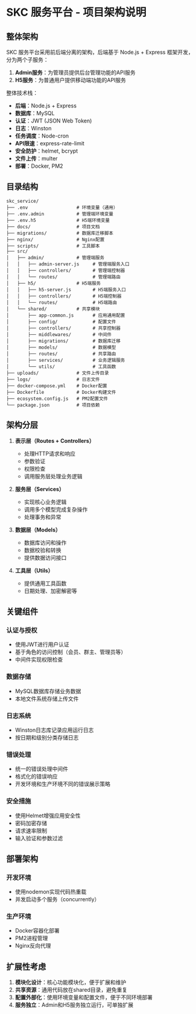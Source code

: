 # SKC 服务平台 - 项目架构说明

## 整体架构

SKC 服务平台采用前后端分离的架构，后端基于 Node.js + Express 框架开发，分为两个子服务：

1. **Admin服务**：为管理员提供后台管理功能的API服务
2. **H5服务**：为普通用户提供移动端功能的API服务

整体技术栈：
- **后端**：Node.js + Express
- **数据库**：MySQL
- **认证**：JWT (JSON Web Token)
- **日志**：Winston
- **任务调度**：Node-cron
- **API限速**：express-rate-limit
- **安全防护**：helmet, bcrypt
- **文件上传**：multer
- **部署**：Docker, PM2

## 目录结构

```
skc_service/
├── .env                  # 环境变量（通用）
├── .env.admin            # 管理端环境变量
├── .env.h5               # H5端环境变量
├── docs/                 # 项目文档
├── migrations/           # 数据库迁移脚本
├── nginx/                # Nginx配置
├── scripts/              # 工具脚本
├── src/
│   ├── admin/            # 管理端服务
│   │   ├── admin-server.js     # 管理端服务入口
│   │   ├── controllers/        # 管理端控制器
│   │   └── routes/             # 管理端路由
│   ├── h5/               # H5端服务
│   │   ├── h5-server.js        # H5端服务入口
│   │   ├── controllers/        # H5端控制器
│   │   └── routes/             # H5端路由
│   └── shared/           # 共享模块
│       ├── app-common.js       # 应用通用配置
│       ├── config/             # 配置文件
│       ├── controllers/        # 共享控制器
│       ├── middlewares/        # 中间件
│       ├── migrations/         # 数据库迁移
│       ├── models/             # 数据模型
│       ├── routes/             # 共享路由
│       ├── services/           # 业务逻辑服务
│       └── utils/              # 工具函数
├── uploads/              # 文件上传目录
├── logs/                 # 日志文件
├── docker-compose.yml    # Docker配置
├── Dockerfile            # Docker构建文件
├── ecosystem.config.js   # PM2配置文件
└── package.json          # 项目依赖
```

## 架构分层

1. **表示层（Routes + Controllers）**
   - 处理HTTP请求和响应
   - 参数验证
   - 权限检查
   - 调用服务层处理业务逻辑

2. **服务层（Services）**
   - 实现核心业务逻辑
   - 调用多个模型完成复杂操作
   - 处理事务和异常

3. **数据层（Models）**
   - 数据库访问和操作
   - 数据校验和转换
   - 提供数据访问接口

4. **工具层（Utils）**
   - 提供通用工具函数
   - 日期处理、加密解密等

## 关键组件

### 认证与授权

- 使用JWT进行用户认证
- 基于角色的访问控制（会员、群主、管理员等）
- 中间件实现权限检查

### 数据存储

- MySQL数据库存储业务数据
- 本地文件系统存储上传文件

### 日志系统

- Winston日志库记录应用运行日志
- 按日期和级别分类存储日志

### 错误处理

- 统一的错误处理中间件
- 格式化的错误响应
- 开发环境和生产环境不同的错误展示策略

### 安全措施

- 使用Helmet增强应用安全性
- 密码加密存储
- 请求速率限制
- 输入验证和参数过滤

## 部署架构

### 开发环境

- 使用nodemon实现代码热重载
- 并发启动多个服务（concurrently）

### 生产环境

- Docker容器化部署
- PM2进程管理
- Nginx反向代理

## 扩展性考虑

1. **模块化设计**：核心功能模块化，便于扩展和维护
2. **共享资源**：通用代码放在shared目录，避免重复
3. **配置外部化**：使用环境变量和配置文件，便于不同环境部署
4. **服务独立**：Admin和H5服务独立运行，可单独扩展 